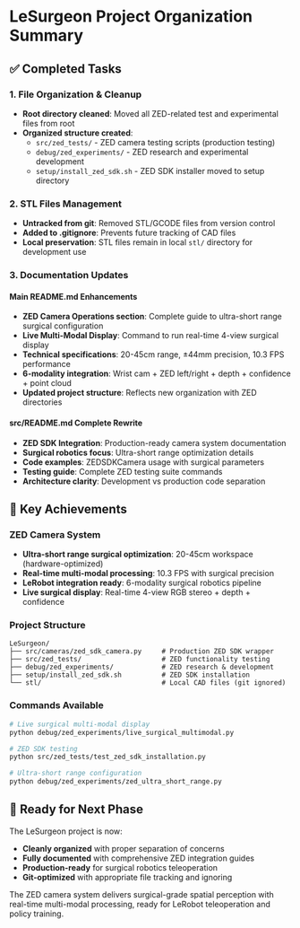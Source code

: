 # LeSurgeon Project Organization Summary

## ✅ Completed Tasks

### 1. File Organization & Cleanup
- **Root directory cleaned**: Moved all ZED-related test and experimental files from root
- **Organized structure created**:
  - `src/zed_tests/` - ZED camera testing scripts (production testing)
  - `debug/zed_experiments/` - ZED research and experimental development
  - `setup/install_zed_sdk.sh` - ZED SDK installer moved to setup directory

### 2. STL Files Management  
- **Untracked from git**: Removed STL/GCODE files from version control
- **Added to .gitignore**: Prevents future tracking of CAD files
- **Local preservation**: STL files remain in local `stl/` directory for development use

### 3. Documentation Updates

#### Main README.md Enhancements
- **ZED Camera Operations section**: Complete guide to ultra-short range surgical configuration
- **Live Multi-Modal Display**: Command to run real-time 4-view surgical display
- **Technical specifications**: 20-45cm range, ±44mm precision, 10.3 FPS performance  
- **6-modality integration**: Wrist cam + ZED left/right + depth + confidence + point cloud
- **Updated project structure**: Reflects new organization with ZED directories

#### src/README.md Complete Rewrite
- **ZED SDK Integration**: Production-ready camera system documentation
- **Surgical robotics focus**: Ultra-short range optimization details
- **Code examples**: ZEDSDKCamera usage with surgical parameters
- **Testing guide**: Complete ZED testing suite commands
- **Architecture clarity**: Development vs production code separation

## 🎯 Key Achievements

### ZED Camera System
- **Ultra-short range surgical optimization**: 20-45cm workspace (hardware-optimized)
- **Real-time multi-modal processing**: 10.3 FPS with surgical precision
- **LeRobot integration ready**: 6-modality surgical robotics pipeline
- **Live surgical display**: Real-time 4-view RGB stereo + depth + confidence

### Project Structure
```
LeSurgeon/
├── src/cameras/zed_sdk_camera.py     # Production ZED SDK wrapper
├── src/zed_tests/                    # ZED functionality testing
├── debug/zed_experiments/            # ZED research & development
├── setup/install_zed_sdk.sh          # ZED SDK installation
└── stl/                              # Local CAD files (git ignored)
```

### Commands Available
```bash
# Live surgical multi-modal display
python debug/zed_experiments/live_surgical_multimodal.py

# ZED SDK testing
python src/zed_tests/test_zed_sdk_installation.py

# Ultra-short range configuration  
python debug/zed_experiments/zed_ultra_short_range.py
```

## 🚀 Ready for Next Phase

The LeSurgeon project is now:
- **Cleanly organized** with proper separation of concerns
- **Fully documented** with comprehensive ZED integration guides
- **Production-ready** for surgical robotics teleoperation
- **Git-optimized** with appropriate file tracking and ignoring

The ZED camera system delivers surgical-grade spatial perception with real-time multi-modal processing, ready for LeRobot teleoperation and policy training.